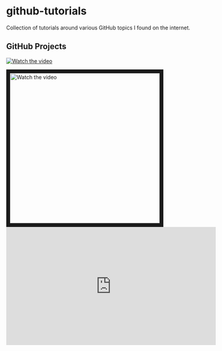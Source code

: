 # github-tutorials
Collection of tutorials around various GitHub topics I found on the internet.


## GitHub Projects


[![Watch the video](https://img.youtube.com/vi/idZyqNIrt84/default.jpg)](https://youtu.be/idZyqNIrt84)

<a href="http://www.youtube.com/watch?feature=player_embedded&v=idZyqNIrt84" target="_blank">
 <!---
 <img src="http://img.youtube.com/vi/idZyqNIrt84/default.jpg" alt="Watch the video" width="240" height="180" border="10" />
    hqdefault.jpg <- high quality
    mqdefault.jpg <- medium quality
    sddefault.jpg <- standard definition
    maxresdefault.jpg <- maximum resolution
 --->
 <img src="http://img.youtube.com/vi/idZyqNIrt84/maxresdefault.jpg" alt="Watch the video" width="400" border="10" />
</a>









<iframe width="560" height="315" src="https://www.youtube.com/embed/idZyqNIrt84" frameborder="0" allowfullscreen></iframe>
